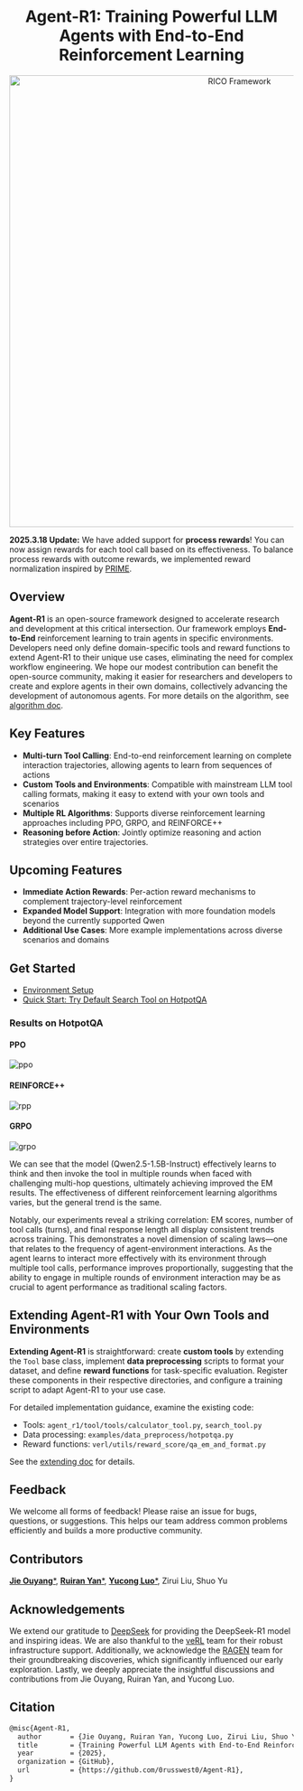 <h1 align="center"> Agent-R1: Training Powerful LLM Agents with End-to-End Reinforcement Learning </h1>

<p align="center"><img src="./image/agent.png" width="800px" alt="RICO Framework" /></p>

**2025.3.18 Update:** We have added support for **process rewards**! You can now assign rewards for each tool call based on its effectiveness. To balance process rewards with outcome rewards, we implemented reward normalization inspired by [PRIME](https://github.com/PRIME-RL/PRIME).

## Overview

**Agent-R1** is an open-source framework designed to accelerate research and development at this critical intersection. Our framework employs **End-to-End** reinforcement learning to train agents in specific environments. Developers need only define domain-specific tools and reward functions to extend Agent-R1 to their unique use cases, eliminating the need for complex workflow engineering. We hope our modest contribution can benefit the open-source community, making it easier for researchers and developers to create and explore agents in their own domains, collectively advancing the development of autonomous agents. For more details on the algorithm, see [algorithm doc](https://github.com/0russwest0/Agent-R1/tree/tmp_readme/docs/algorithm/algorithm.md).

## Key Features

- **Multi-turn Tool Calling**: End-to-end reinforcement learning on complete interaction trajectories, allowing agents to learn from sequences of actions
- **Custom Tools and Environments**: Compatible with mainstream LLM tool calling formats, making it easy to extend with your own tools and scenarios
- **Multiple RL Algorithms**: Supports diverse reinforcement learning approaches including PPO, GRPO, and REINFORCE++
- **Reasoning before Action**: Jointly optimize reasoning and action strategies over entire trajectories.

## Upcoming Features

- **Immediate Action Rewards**: Per-action reward mechanisms to complement trajectory-level reinforcement
- **Expanded Model Support**: Integration with more foundation models beyond the currently supported Qwen
- **Additional Use Cases**: More example implementations across diverse scenarios and domains

## Get Started
- [Environment Setup](https://github.com/0russwest0/Agent-R1/tree/tmp_readme/docs/getting_started/installation.md)
- [Quick Start: Try Default Search Tool on HotpotQA](https://github.com/0russwest0/Agent-R1/tree/tmp_readme/docs/getting_started/quickstart.md)




### Results on HotpotQA

#### PPO

![ppo](./image/ppo.jpg)

#### REINFORCE++

![rpp](./image/rpp.jpg)

#### GRPO

![grpo](./image/grpo.jpg)

We can see that the model (Qwen2.5-1.5B-Instruct) effectively learns to think and then invoke the tool in multiple rounds when faced with challenging multi-hop questions, ultimately achieving improved the EM results. The effectiveness of different reinforcement learning algorithms varies, but the general trend is the same.

Notably, our experiments reveal a striking correlation: EM scores, number of tool calls (turns), and final response length all display consistent trends across training. This demonstrates a novel dimension of scaling laws—one that relates to the frequency of agent-environment interactions. As the agent learns to interact more effectively with its environment through multiple tool calls, performance improves proportionally, suggesting that the ability to engage in multiple rounds of environment interaction may be as crucial to agent performance as traditional scaling factors.

## Extending Agent-R1 with Your Own Tools and Environments

**Extending Agent-R1** is straightforward: create **custom tools** by extending the `Tool` base class, implement **data preprocessing** scripts to format your dataset, and define **reward functions** for task-specific evaluation. Register these components in their respective directories, and configure a training script to adapt Agent-R1 to your use case.  

For detailed implementation guidance, examine the existing code:
- Tools: `agent_r1/tool/tools/calculator_tool.py`, `search_tool.py`
- Data processing: `examples/data_preprocess/hotpotqa.py`
- Reward functions: `verl/utils/reward_score/qa_em_and_format.py`

See the [extending doc](https://github.com/0russwest0/Agent-R1/tree/tmp_readme/docs/extend/extending.md) for details.

## Feedback
We welcome all forms of feedback! Please raise an issue for bugs, questions, or suggestions. This helps our team address common problems efficiently and builds a more productive community.

## Contributors

[**Jie Ouyang**\*](https://github.com/0russwest0), [**Ruiran Yan**\*](https://github.com/RuiranYan), [**Yucong Luo**\*](https://github.com/GodFire66666), Zirui Liu, Shuo Yu

## Acknowledgements  
We extend our gratitude to [DeepSeek](https://github.com/deepseek-ai/DeepSeek-R1) for providing the DeepSeek-R1 model and inspiring ideas. We are also thankful to the [veRL](https://github.com/volcengine/verl) team for their robust infrastructure support. Additionally, we acknowledge the [RAGEN](https://github.com/ZihanWang314/ragen) team for their groundbreaking discoveries, which significantly influenced our early exploration. Lastly, we deeply appreciate the insightful discussions and contributions from Jie Ouyang, Ruiran Yan, and Yucong Luo.

## Citation
```md
@misc{Agent-R1,
  author       = {Jie Ouyang, Ruiran Yan, Yucong Luo, Zirui Liu, Shuo Yu},
  title        = {Training Powerful LLM Agents with End-to-End Reinforcement Learning},
  year         = {2025},
  organization = {GitHub},
  url          = {https://github.com/0russwest0/Agent-R1},
}
```
